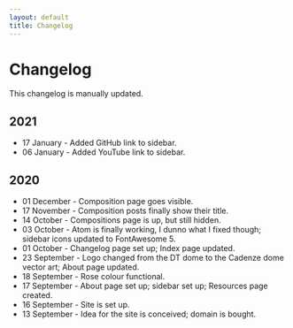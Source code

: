 ```yaml
---
layout: default
title: Changelog
---
```


# Changelog

This changelog is manually updated.

## 2021

* 17 January - Added GitHub link to sidebar.
* 06 January - Added YouTube link to sidebar.

## 2020

* 01 December - Composition page goes visible.
* 17 November - Composition posts finally show their title.
* 14 October - Compositions page is up, but still hidden.
* 03 October - Atom is finally working, I dunno what I fixed though; sidebar icons updated to FontAwesome 5.
* 01 October - Changelog page set up; Index page updated.
* 23 September - Logo changed from the DT dome to the Cadenze dome vector art; About page updated.
* 18 September - Rose colour functional.
* 17 September - About page set up; sidebar set up; Resources page created.
* 16 September - Site is set up.
* 13 September - Idea for the site is conceived; domain is bought.
